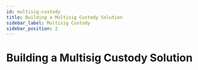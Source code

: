 ```yaml
---
id: multisig-custody
title: Building a Multisig Custody Solution
sidebar_label: Multisig Custody
sidebar_position: 2
---
```


# Building a Multisig Custody Solution

<!-- 
This page should contain:
- Multisig custody solution tutorial: implementing institutional-grade security
- Setup workflow: coordinating multiple signers and hardware devices
- Operational procedures: transaction approval workflows and security protocols
- Recovery procedures: handling compromised devices and backup strategies
- Compliance considerations: audit trails and regulatory requirements for custody solutions
-->

